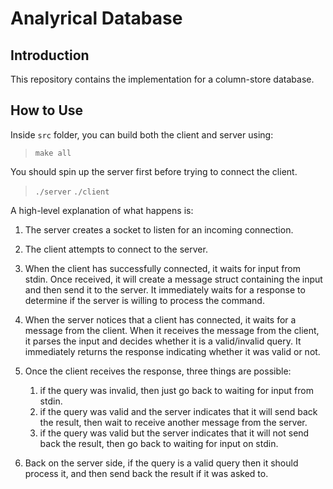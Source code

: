 # Analyrical Database

## Introduction

This repository contains the implementation for a column-store database.


## How to Use
Inside `src` folder, you can build both the client and server using:

> `make all`

You should spin up the server first before trying to connect the client.

> `./server`
> `./client`

A high-level explanation of what happens is:

1. The server creates a socket to listen for an incoming connection.

2. The client attempts to connect to the server.

3. When the client has successfully connected, it waits for input from stdin.
Once received, it will create a message struct containing the input and
then send it to the server.  It immediately waits for a response to determine
if the server is willing to process the command.

1. When the server notices that a client has connected, it waits for a message
from the client.  When it receives the message from the client, it parses the
input and decides whether it is a valid/invalid query.
It immediately returns the response indicating whether it was valid or not.

1. Once the client receives the response, three things are possible:
   1) if the query was invalid, then just go back to waiting for input from stdin.
   2) if the query was valid and the server indicates that it will send back the
   result, then wait to receive another message from the server.
   3) if the query was valid but the server indicates that it will not send back
   the result, then go back to waiting for input on stdin.

2. Back on the server side, if the query is a valid query then it should
process it, and then send back the result if it was asked to.


